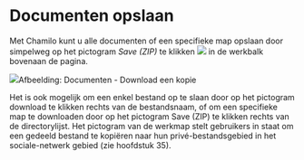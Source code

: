# Documenten opslaan

Met Chamilo kunt u alle documenten of een specifieke map opslaan door simpelweg op het pictogram *Save (ZIP)* te klikken ![](../../.gitbook/assets/graphics120%20%283%29.png) in de werkbalk bovenaan de pagina.

![](../../.gitbook/assets/images44%20%287%29.png)Afbeelding: Documenten - Download een kopie

Het is ook mogelijk om een enkel bestand op te slaan door op het pictogram download te klikken  rechts van de bestandsnaam, of om een specifieke map te downloaden door op het pictogram Save (ZIP) te klikken  rechts van de directorylijst. Het pictogram van de werkmap  stelt gebruikers in staat om een gedeeld bestand te kopiëren naar hun privé-bestandsgebied in het sociale-netwerk gebied (zie hoofdstuk 35).
